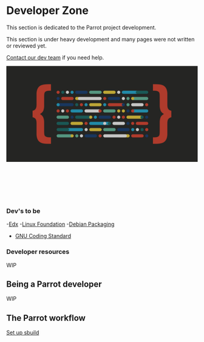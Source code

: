 # Developer Zone

This section is dedicated to the Parrot project development.

This section is under heavy development and many pages were not written
or reviewed yet.

[Contact our dev team](https://community.parrotsec.org) if you need help.

![screenshot](../img/developer-background.jpg)

&nbsp;


&nbsp;


&nbsp;


### Dev's to be

-[Edx](https://www.edx.org/)
-[Linux Foundation](https://training.linuxfoundation.org/training/introduction-to-linux/?sf_action=get_data&sf_data=all&_sft_course_mode=e-learning&sf_paged=2)
-[Debian Packaging](https://wiki.debian.org/Packaging)
- [GNU Coding Standard](https://www.gnu.org/prep/standards/html_node/index.html)

### Developer resources

WIP

## Being a Parrot developer

WIP

## The Parrot workflow

[Set up sbuild](sbuild.md)


&nbsp;


&nbsp;


&nbsp;
